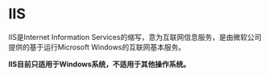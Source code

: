 
# IIS

IIS是Internet Information Services的缩写，意为互联网信息服务，是由微软公司提供的基于运行Microsoft Windows的互联网基本服务。

**IIS目前只适用于Windows系统，不适用于其他操作系统。**